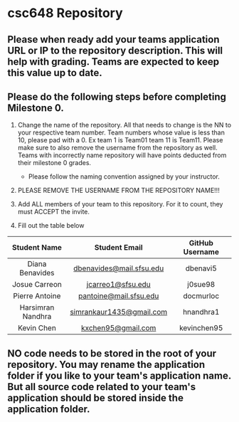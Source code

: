 # csc648 Repository

## Please when ready add your teams application URL or IP to the repository description. This will help with grading. Teams are expected to keep this value up to date.

## Please do the following steps before completing Milestone 0.
1. Change the name of the repository. All that needs to change is the NN to your respective team number. Team numbers whose value is less than 10, please pad with a 0. Ex team 1 is Team01 team 11 is Team11. Please make sure to also remove the username from the repository as well. Teams with incorrectly name repository will have points deducted from their milestone 0 grades.
      - Please follow the naming convention assigned by your instructor.

1. PLEASE REMOVE THE USERNAME FROM THE REPOSITORY NAME!!!

2. Add ALL members of your team to this repository. For it to count, they must ACCEPT the invite.

3. Fill out the table below

 
|     Student Name   |        Student Email            |    GitHub Username    |
|      :---:         |            :---:                |         :---:         |
| Diana Benavides    |  dbenavides@mail.sfsu.edu       |       dbenavi5        |
| Josue Carreon       |  jcarreo1@sfsu.edu              |       j0sue98         |
| Pierre Antoine     |  pantoine@mail.sfsu.edu         |       docmurloc       |
| Harsimran Nandhra  |  simrankaur1435@gmail.com       |       hnandhra1       |
| Kevin Chen         |  kxchen95@gmail.com             |       kevinchen95     |

## NO code needs to be stored in the root of your repository. You may rename the application folder if you like to your team's application name. But all source code related to your team's application should be stored inside the application folder.
